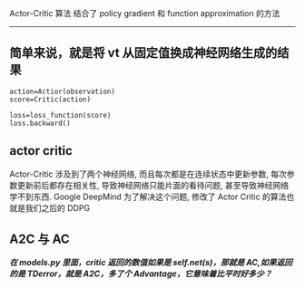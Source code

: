 Actor-Critic 算法
结合了 policy gradient 和 function approximation 的方法<br>

---

## **简单来说，就是将 vt 从固定值换成神经网络生成的结果**

```
action=Actior(observation)
score=Critic(action)

loss=loss_function(score)
loss.backward()
```

## actor critic

Actor-Critic 涉及到了两个神经网络, 而且每次都是在连续状态中更新参数, 每次参数更新前后都存在相关性, 导致神经网络只能片面的看待问题, 甚至导致神经网络学不到东西. Google DeepMind 为了解决这个问题, 修改了 Actor Critic 的算法也就是我们之后的 DDPG

## A2C 与 AC

**_在 models.py 里面，critic 返回的数值如果是 self.net(s)，那就是 AC,如果返回的是 TDerror，就是 A2C，多了个 Advantage，它意味着比平时好多少？_**
